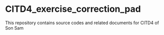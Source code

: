 # CITD4_exercise_correction_pad
This repository contains source codes and related documents for CITD4 of Son Sam
